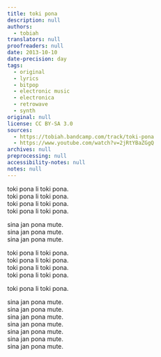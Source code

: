 ```yaml
---
title: toki pona
description: null
authors:
  - tobiah
translators: null
proofreaders: null
date: 2013-10-10
date-precision: day
tags:
  - original
  - lyrics
  - bitpop
  - electronic music
  - electronica
  - retrowave
  - synth
original: null
license: CC BY-SA 3.0
sources:
  - https://tobiah.bandcamp.com/track/toki-pona
  - https://www.youtube.com/watch?v=2jRtYBaZGgQ
archives: null
preprocessing: null
accessibility-notes: null
notes: null
---
```


toki pona li toki pona.  \
toki pona li toki pona.  \
toki pona li toki pona.  \
toki pona li toki pona.

sina jan pona mute.  \
sina jan pona mute.  \
sina jan pona mute.

toki pona li toki pona.  \
toki pona li toki pona.  \
toki pona li toki pona.  \
toki pona li toki pona.

toki pona li toki pona.

sina jan pona mute.  \
sina jan pona mute.  \
sina jan pona mute.  \
sina jan pona mute.  \
sina jan pona mute.  \
sina jan pona mute.  \
sina jan pona mute.
